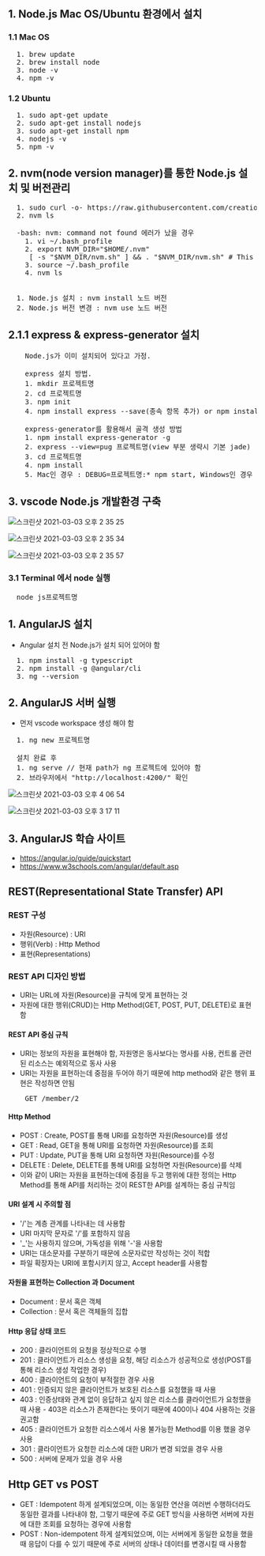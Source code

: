## 1. Node.js Mac OS/Ubuntu 환경에서 설치

### 1.1 Mac OS

<pre>
  1. brew update
  2. brew install node
  3. node -v
  4. npm -v
</pre>

### 1.2 Ubuntu

<pre>
  1. sudo apt-get update
  2. sudo apt-get install nodejs
  3. sudo apt-get install npm
  4. nodejs -v
  5. npm -v
</pre>

## 2. nvm(node version manager)를 통한 Node.js 설치 및 버전관리

<pre>
  1. sudo curl -o- https://raw.githubusercontent.com/creationix/nvm/v0.33.1/install.sh | bash
  2. nvm ls
  
  -bash: nvm: command not found 에러가 났을 경우
    1. vi ~/.bash_profile
    2. export NVM_DIR="$HOME/.nvm"
     [ -s "$NVM_DIR/nvm.sh" ] && . "$NVM_DIR/nvm.sh" # This loads nvm
    3. source ~/.bash_profile
    4. nvm ls


  1. Node.js 설치 : nvm install 노드 버전
  2. Node.js 버전 변경 : nvm use 노드 버전
</pre>

## 2.1.1 express & express-generator 설치
<pre>
    Node.js가 이미 설치되어 있다고 가정.
    
    express 설치 방법.
    1. mkdir 프로젝트명
    2. cd 프로젝트명
    3. npm init
    4. npm install express --save(종속 항목 추가) or npm install express(종속 항목 추가x)

    express-generator를 활용해서 골격 생성 방법
    1. npm install express-generator -g
    2. express --view=pug 프로젝트명(view 부분 생략시 기본 jade)
    3. cd 프로젝트명
    4. npm install
    5. Mac인 경우 : DEBUG=프로젝트명:* npm start, Windows인 경우 : set DEBUG=프로젝트명:* * npm start
</pre>

## 3. vscode Node.js 개발환경 구축

![스크린샷 2021-03-03 오후 2 35 25](https://user-images.githubusercontent.com/77099686/109757939-1e158a00-7c2e-11eb-92d7-303886527a23.png)

![스크린샷 2021-03-03 오후 2 35 34](https://user-images.githubusercontent.com/77099686/109757945-2077e400-7c2e-11eb-9448-e9672d343a46.png)

![스크린샷 2021-03-03 오후 2 35 57](https://user-images.githubusercontent.com/77099686/109757948-21107a80-7c2e-11eb-9e40-3557d70209eb.png)

### 3.1 Terminal 에서 node 실행
<pre>
  node js프로젝트명
</pre>

## 1. AngularJS 설치
* Angular 설치 전 Node.js가 설치 되어 있어야 함

<pre>
  1. npm install -g typescript
  2. npm install -g @angular/cli
  3. ng --version
</pre>

## 2. AngularJS 서버 실행
* 먼저 vscode workspace 생성 해야 함

<pre>
  1. ng new 프로젝트명
  
  설치 완료 후
  1. ng serve // 현재 path가 ng 프로젝트에 있어야 함
  2. 브라우저에서 "http://localhost:4200/" 확인
</pre>

![스크린샷 2021-03-03 오후 4 06 54](https://user-images.githubusercontent.com/77099686/109767168-7c486a00-7c3a-11eb-9296-45ecadbcdded.png)

![스크린샷 2021-03-03 오후 3 17 11](https://user-images.githubusercontent.com/77099686/109761616-8c108000-7c33-11eb-85a5-9331bc9cd983.png)

## 3. AngularJS 학습 사이트
* https://angular.io/guide/quickstart
* https://www.w3schools.com/angular/default.asp

## REST(Representational State Transfer) API

### REST 구성
* 자원(Resource) : URI
* 행위(Verb) : Http Method
* 표현(Representations)

### REST API 디자인 방법
* URI는 URL에 자원(Resource)을 규칙에 맞게 표현하는 것 
* 자원에 대한 행위(CRUD)는 Http Method(GET, POST, PUT, DELETE)로 표현함

#### REST API 중심 규칙
* URI는 정보의 자원을 표현해야 함, 자원명은 동사보다는 명사를 사용, 컨트롤 관련된 리소스는 예외적으로 동사 사용
* URI는 자원을 표현하는데 중점을 두어야 하기 때문에 http method와 같은 행위 표현은 작성하면 안됨

<pre>
    GET /member/2
</pre>

#### Http Method
* POST : Create, POST를 통해 URI를 요청하면 자원(Resource)를 생성
* GET : Read, GET을 통해 URI를 요청하면 자원(Resource)를 조회
* PUT : Update, PUT을 통해 URI 요청하면 자원(Resource)를 수정
* DELETE : Delete, DELETE를 통해 URI를 요청하면 자원(Resource)를 삭제
* 이와 같이 URI는 자원을 표현하는데에 중점을 두고 행위에 대한 정의는 Http Method를 통해 API를 처리하는 것이 REST한 API를 설계하는 중심 규칙임

#### URI 설계 시 주의할 점
* '/'는 계층 관계를 나타내는 데 사용함
* URI 마지막 문자로 '/'를 포함하지 않음
* '_'는 사용하지 않으며, 가독성을 위해 '-'을 사용함
* URI는 대소문자를 구분하기 때문에 소문자로만 작성하는 것이 적합
* 파일 확장자는 URI에 포함시키지 않고, Accept header를 사용함

#### 자원을 표현하는 Collection 과 Document
* Document : 문서 혹은 객체
* Collection : 문서 혹은 객체들의 집합

#### Http 응답 상태 코드
* 200 : 클라이언트의 요청을 정상적으로 수행
* 201 : 클라이언트가 리소스 생성을 요청, 해당 리소스가 성공적으로 생성(POST를 통해 리소스 생성 작업한 경우)
* 400 : 클라이언트의 요청이 부적절한 경우 사용
* 401 : 인증되지 않은 클라이언트가 보호된 리소스를 요청했을 때 사용
* 403 : 인증상태와 관계 없이 응답하고 싶지 않은 리소스를 클라이언트가 요청했을 때 사용 - 403은 리소스가 존재한다는 뜻이기 때문에 400이나 404 사용하는 것을 권고함
* 405 : 클라이언트가 요청한 리소스에서 사용 불가능한 Method를 이용 했을 경우 사용
* 301 : 클라이언트가 요청한 리소스에 대한 URI가 변경 되었을 경우 사용
* 500 : 서버에 문제가 있을 경우 사용

## Http GET vs POST
* GET : Idempotent 하게 설계되었으며, 이는 동일한 연산을 여러번 수행하더라도 동일한 결과를 나타내야 함, 그렇기 때문에 주로 GET 방식을 사용하면 서버에 자원에 대한 조회를 요청하는 경우에 사용함
* POST : Non-idempotent 하게 설계되었으며, 이는 서버에게 동일한 요청을 했을 때 응답이 다를 수 있기 때문에 주로 서버의 상태나 데이터를 변경시킬 때 사용함
